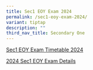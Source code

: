 ```yaml
---
title: Sec1 EOY Exam 2024
permalink: /sec1-eoy-exam-2024/
variant: tiptap
description: ""
third_nav_title: Secondary One
---
```

<p><a href="/files/Exam Timetable 2024/2024_NSS_End_of_Year_Exam_Timetable_Sec_1.pdf" rel="noopener noreferrer nofollow" target="_blank">Sec1 EOY Exam Timetable 2024</a>
</p>
<p><a href="https://for.edu.sg/2024-nss-t4eye-s1" rel="noopener nofollow" target="_blank">2024 Sec1 EOY Exam Details</a>
</p>